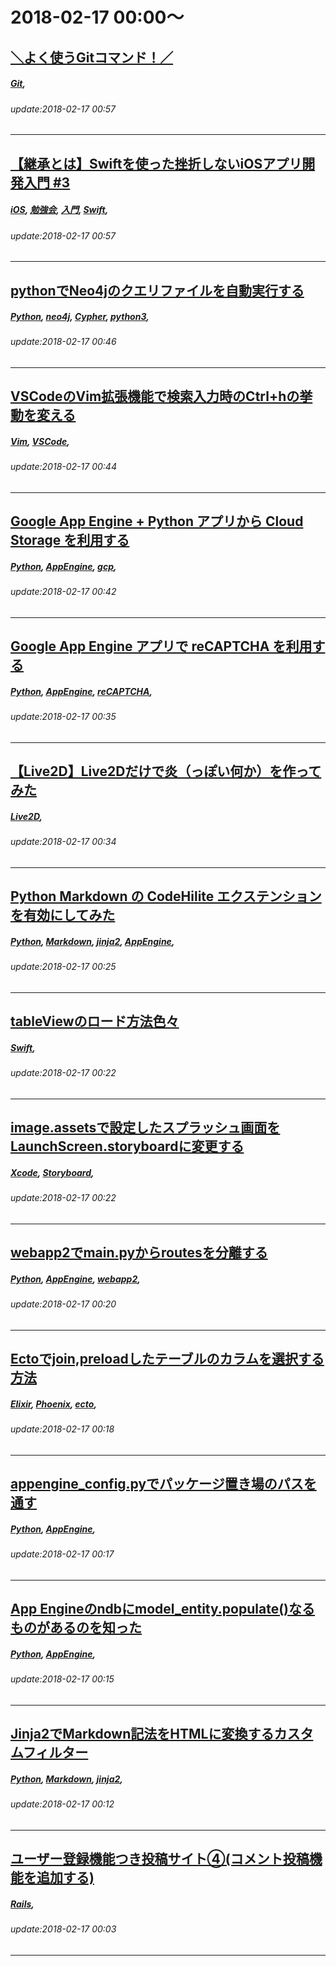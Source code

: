 # 2018-02-17 00:00～
## [＼よく使うGitコマンド！／](https://qiita.com/kazuy/items/81192f589d837bd0c6ea)
##### [Git](https://qiita.com/tags/Git), 
###### update:2018-02-17 00:57
---
## [【継承とは】Swiftを使った挫折しないiOSアプリ開発入門 #3](https://qiita.com/AkkeyLab/items/43f827f1622859fdf206)
##### [iOS](https://qiita.com/tags/iOS), [勉強会](https://qiita.com/tags/勉強会), [入門](https://qiita.com/tags/入門), [Swift](https://qiita.com/tags/Swift), 
###### update:2018-02-17 00:57
---
## [pythonでNeo4jのクエリファイルを自動実行する](https://qiita.com/shunsukuda/items/7111c9351b404a60a1ac)
##### [Python](https://qiita.com/tags/Python), [neo4j](https://qiita.com/tags/neo4j), [Cypher](https://qiita.com/tags/Cypher), [python3](https://qiita.com/tags/python3), 
###### update:2018-02-17 00:46
---
## [VSCodeのVim拡張機能で検索入力時のCtrl+hの挙動を変える](https://qiita.com/mosohera/items/8872ab94ae33c4407cd0)
##### [Vim](https://qiita.com/tags/Vim), [VSCode](https://qiita.com/tags/VSCode), 
###### update:2018-02-17 00:44
---
## [Google App Engine + Python アプリから Cloud Storage を利用する](https://qiita.com/syousei/items/85f80291e7b4a95156ea)
##### [Python](https://qiita.com/tags/Python), [AppEngine](https://qiita.com/tags/AppEngine), [gcp](https://qiita.com/tags/gcp), 
###### update:2018-02-17 00:42
---
## [Google App Engine アプリで reCAPTCHA を利用する](https://qiita.com/syousei/items/804c1c294a30877f7bfe)
##### [Python](https://qiita.com/tags/Python), [AppEngine](https://qiita.com/tags/AppEngine), [reCAPTCHA](https://qiita.com/tags/reCAPTCHA), 
###### update:2018-02-17 00:35
---
## [【Live2D】Live2Dだけで炎（っぽい何か）を作ってみた](https://qiita.com/aoneko_aoneko/items/a42eba74e0db26d98d18)
##### [Live2D](https://qiita.com/tags/Live2D), 
###### update:2018-02-17 00:34
---
## [Python Markdown の CodeHilite エクステンションを有効にしてみた](https://qiita.com/syousei/items/6135fef85c2f1c2905bf)
##### [Python](https://qiita.com/tags/Python), [Markdown](https://qiita.com/tags/Markdown), [jinja2](https://qiita.com/tags/jinja2), [AppEngine](https://qiita.com/tags/AppEngine), 
###### update:2018-02-17 00:25
---
## [tableViewのロード方法色々](https://qiita.com/tatetate55/items/858fc644b9b8d878cfd1)
##### [Swift](https://qiita.com/tags/Swift), 
###### update:2018-02-17 00:22
---
## [image.assetsで設定したスプラッシュ画面をLaunchScreen.storyboardに変更する](https://qiita.com/tatetate55/items/62216a278a9972c6ea33)
##### [Xcode](https://qiita.com/tags/Xcode), [Storyboard](https://qiita.com/tags/Storyboard), 
###### update:2018-02-17 00:22
---
## [webapp2でmain.pyからroutesを分離する](https://qiita.com/syousei/items/f263fb29e3250916d371)
##### [Python](https://qiita.com/tags/Python), [AppEngine](https://qiita.com/tags/AppEngine), [webapp2](https://qiita.com/tags/webapp2), 
###### update:2018-02-17 00:20
---
## [Ectoでjoin,preloadしたテーブルのカラムを選択する方法](https://qiita.com/gimKondo/items/097d347524b4f1d88b31)
##### [Elixir](https://qiita.com/tags/Elixir), [Phoenix](https://qiita.com/tags/Phoenix), [ecto](https://qiita.com/tags/ecto), 
###### update:2018-02-17 00:18
---
## [appengine_config.pyでパッケージ置き場のパスを通す](https://qiita.com/syousei/items/a9322eb7098fb7a4df77)
##### [Python](https://qiita.com/tags/Python), [AppEngine](https://qiita.com/tags/AppEngine), 
###### update:2018-02-17 00:17
---
## [App Engineのndbにmodel_entity.populate()なるものがあるのを知った](https://qiita.com/syousei/items/eac84b88f3409fdaa4fe)
##### [Python](https://qiita.com/tags/Python), [AppEngine](https://qiita.com/tags/AppEngine), 
###### update:2018-02-17 00:15
---
## [Jinja2でMarkdown記法をHTMLに変換するカスタムフィルター](https://qiita.com/syousei/items/f6fe7f4692e31a70dc83)
##### [Python](https://qiita.com/tags/Python), [Markdown](https://qiita.com/tags/Markdown), [jinja2](https://qiita.com/tags/jinja2), 
###### update:2018-02-17 00:12
---
## [ユーザー登録機能つき投稿サイト④(コメント投稿機能を追加する)](https://qiita.com/wjhmks1219/items/82b7d876669fa52e715a)
##### [Rails](https://qiita.com/tags/Rails), 
###### update:2018-02-17 00:03
---





